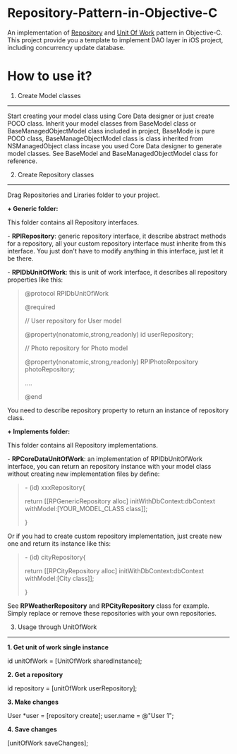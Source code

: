 Repository-Pattern-in-Objective-C
=================================

An implementation of [Repository](http://martinfowler.com/eaaCatalog/repository.html) and [Unit Of Work](http://martinfowler.com/eaaCatalog/unitOfWork.html) pattern in Objective-C. This project provide you a template to implement DAO layer in iOS project, including concurrency update database.

How to use it?
=================================

1. Create Model classes
---------------------------------
Start creating your model class using Core Data designer or just create POCO class. Inherit your model classes from BaseModel class or BaseManagedObjectModel class included in project, BaseMode is pure POCO class, BaseManageObjectModel class is class inherited from NSManagedObject class incase you used Core Data designer to generate model classes. See BaseModel and BaseManagedObjectModel class for reference.

2. Create Repository classes
---------------------------------
Drag Repositories and Liraries folder to your project.

<p><b>+ Generic folder: </b></p>
This folder contains all Repository interfaces.

<p>
	- <b>RPIRepository</b>: generic repository interface, it describe abstract methods for a repository, all your custom repository interface must inherite from this interface. You just don't have to modify anything in this interface, just let it be there.

<p>
	- <b>RPIDbUnitOfWork</b>: this is unit of work interface, it describes all repository properties like this:
</p>

<blockquote>
<p>@protocol RPIDbUnitOfWork</p>
<p>@required</p>
<p>// User repository for User model</p>
<p>@property(nonatomic,strong,readonly) id<RPIRepository> userRepository; </p>
<p>// Photo repository for Photo model</p>
<p>@property(nonatomic,strong,readonly) RPIPhotoRepository photoRepository; </p>
<p>....</p>
<p>@end</p>
</blockquote>

<p>
	You need to describe repository property to return an instance of repository class.
</p>
<p>
<p><b>+ Implements folder: </b></p>
This folder contains all Repository implementations.
<p>
<p>
	- <b>RPCoreDataUnitOfWork</b>: an implementation of RPIDbUnitOfWork interface, you can return an repository instance with your model class without creating new implementation files by define:
	<blockquote>
		<p>- (id<RPIRepository>) xxxRepository{</p>
		    <p>return [[RPGenericRepository alloc] initWithDbContext:dbContext withModel:[YOUR_MODEL_CLASS class]];</p>
		<p>}</p>
	</blockquote>
	Or if you had to create custom repository implementation, just create new one and return its instance like this:
	<blockquote>
		<p>- (id<RPICityRepository>) cityRepository{</p>
		    <p>return [[RPCityRepository alloc] initWithDbContext:dbContext withModel:[City class]];</p>
		<p>}</p>
	</blockquote>
	See <b>RPWeatherRepository</b> and <b>RPCityRepository</b> class for example. Simply replace or remove these repositories with your own repositories.
</p>

3. Usage through UnitOfWork
---------------------------------

<p><b>1. Get unit of work single instance</b></p>
    id unitOfWork = [UnitOfWork sharedInstance];
<p><b>2. Get a repository</b></p>
    id repository   = [unitOfWork userRepository];
<p><b>3. Make changes</b></p>
    User *user 	  = [repository create];
    user.name 	  = @"User 1";
<p><b>4. Save changes</b></p>
    [unitOfWork saveChanges];

